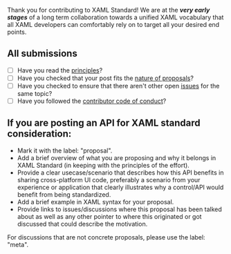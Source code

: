Thank you for contributing to XAML Standard! We are at the **_very early stages_** of a long term collaboration towards a unified XAML vocabulary that all XAML developers can comfortably rely on to target all your desired end points.

## All submissions
- [ ] Have you read the [principles](https://github.com/Microsoft/xaml-standard/blob/staging/docs/reviewboard.md#principles)?
- [ ] Have you checked that your post fits the [nature of proposals](https://github.com/Microsoft/xaml-standard/blob/staging/docs/proposalsfaq.md#nature-of-a-proposal)?
- [ ] Have you checked to ensure that there aren't other open [issues](https://github.com/Microsoft/xaml-standard/issues) for the same topic?
- [ ] Have you followed the [contributor code of conduct](https://dotnetfoundation.org/code-of-conduct)?

## If you are posting an API for XAML standard consideration:
- Mark it with the label: "proposal". 
- Add a brief overview of what you are proposing and why it belongs in XAML Standard (in keeping with the principles of the effort).
- Provide a clear usecase/scenario that describes how this API benefits in sharing cross-platform UI code, preferably a scenario from your experience or application that clearly illustrates why a control/API would benefit from being standardized.
- Add a brief example in XAML syntax for your proposal.
- Provide links to issues/discussions where this proposal has been talked about as well as any other pointer to where this originated or got discussed that could describe the motivation.

For discussions that are not concrete proposals, please use the label: "meta". 
